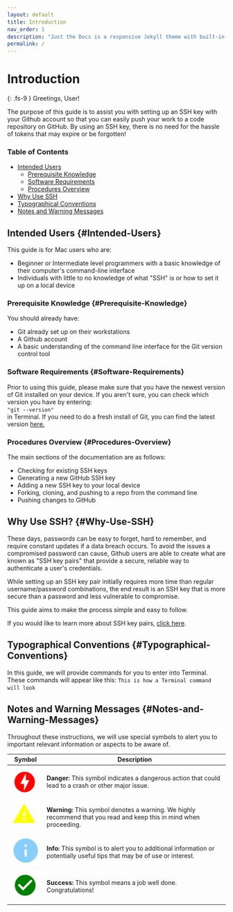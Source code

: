 ```yaml
---
layout: default
title: Introduction
nav_order: 1
description: "Just the Docs is a responsive Jekyll theme with built-in search that is easily customizable and hosted on GitHub Pages."
permalink: /
---
```


# Introduction
{: .fs-9 }
Greetings, User!

The purpose of this guide is to assist you with setting up an SSH key with your Github account so that you can easily push your work to a code repository on GitHub. By using an SSH key, there is no need for the hassle of tokens that may expire or be forgotten!

### Table of Contents
* [Intended Users](#Intended-Users)
    * [Prerequisite Knowledge](#Prerequisite-Knowledge)
    * [Software Requirements](#Software-Requirements)
    * [Procedures Overview](#Procedures-Overview)
* [Why Use SSH](#Why-Use-SSH)
* [Typographical Conventions](#Typographical-Conventions)
* [Notes and Warning Messages](#Notes-and-Warning-Messages)

## Intended Users {#Intended-Users}
This guide is for Mac users who are:
* Beginner or Intermediate level programmers with a basic knowledge of their computer's command-line interface
* Individuals with little to no knowledge of what "SSH" is or how to set it up on a local device

### Prerequisite Knowledge {#Prerequisite-Knowledge}
You should already have:
* Git already set up on their workstations
* A Github account
* A basic understanding of the command line interface for the Git version control tool

### Software Requirements {#Software-Requirements}
Prior to using this guide, please make sure that you have the newest version of Git installed on your device. If you aren't sure, you can check which version you have by entering:  
`"git --version"`  
in Terminal. If you need to do a fresh install of Git, you can find the latest version [here.](https://git-scm.com/download/mac)

### Procedures Overview {#Procedures-Overview}
The main sections of the documentation are as follows:
* Checking for existing SSH keys
* Generating a new GitHub SSH key
* Adding a new SSH key to your local device
* Forking, cloning, and pushing to a repo from the command line
* Pushing changes to GitHub

## Why Use SSH? {#Why-Use-SSH}
These days, passwords can be easy to forget, hard to remember, and require constant updates if a data breach occurs. To avoid the issues a compromised password can cause, Github users are able to create what are known as "SSH key pairs" that provide a secure, reliable way to authenticate a user's credentials.

While setting up an SSH key pair initially requires more time than regular username/password combinations, the end result is an SSH key that is more secure than a password and less vulnerable to compromise.

This guide aims to make the process simple and easy to follow.

If you would like to learn more about SSH key pairs, [click here](https://www.thorntech.com/passwords-vs-ssh/).

## Typographical Conventions {#Typographical-Conventions}
In this guide, we will provide commands for you to enter into Terminal. These commands will appear like this:
`This is how a Terminal command will look`


## Notes and Warning Messages {#Notes-and-Warning-Messages}
Throughout these instructions, we will use special symbols to alert you to important relevant information or aspects to be aware of.

| Symbol | Description|  
|----------|-------------|
|![](/assets/images/danger.png) | **Danger:** This symbol indicates a dangerous action that could lead to a crash or other major issue.|
|![](/assets/images/warning.png) | **Warning:** This symbol denotes a warning. We highly recommend that you read and keep this in mind when proceeding. |
|![](/assets/images/info.png) | **Info:** This symbol is to alert you to additional information or potentially useful tips that may be of use or interest. |
|![](/assets/images/success.png) | **Success:** This symbol means a job well done. Congratulations!|

